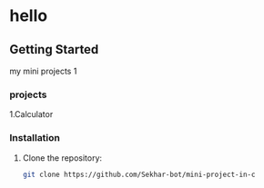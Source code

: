 # hello

## Getting Started
my mini projects 1

### projects
1.Calculator


### Installation
1. Clone the repository:
   ```bash
   git clone https://github.com/Sekhar-bot/mini-project-in-c
